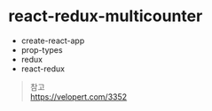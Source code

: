 # react-redux-multicounter

- create-react-app
- prop-types
- redux
- react-redux

> 참고  
> https://velopert.com/3352
